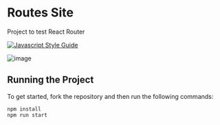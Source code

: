 # Routes Site

Project to test React Router

[![Javascript Style Guide](https://camo.githubusercontent.com/40a93a02297564d0d8ca33cd436de8e22da3f198c85158ebbb0a17e2673faeeb/68747470733a2f2f62616467656e2e6e65742f62616467652f636f64652532307374796c652f416972626e622f6666356135663f69636f6e3d616972626e62)](https://github.com/airbnb/javascript)

![image](https://user-images.githubusercontent.com/12193814/99558351-66bc7680-29a2-11eb-99e2-d8717969fd0a.png)

## Running the Project

To get started, fork the repository and then run the following commands:

    npm install
    npm run start
